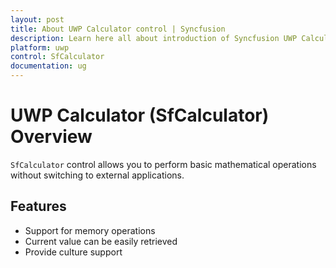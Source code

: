 ```yaml
---
layout: post
title: About UWP Calculator control | Syncfusion
description: Learn here all about introduction of Syncfusion UWP Calculator (SfCalculator) control, its elements and more.
platform: uwp
control: SfCalculator
documentation: ug
---
```


# UWP Calculator (SfCalculator) Overview

`SfCalculator` control allows you to perform basic mathematical operations without switching to external applications.

## Features

* Support for memory operations
* Current value can be easily retrieved
* Provide culture support

